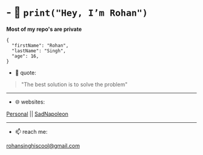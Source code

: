 # - 👋 `print("Hey, I’m Rohan")`



<b>Most of my repo's are private</b>

```
{
  "firstName": "Rohan",
  "lastName": "Singh",
  "age": 16,
}
```



- 💭 quote:

> "The best solution is to solve the problem"

---

- 🌐 websites:

[Personal](https://rohansingh.vercel.app) || [SadNapoleon](https://sadnapoleon.netlify.app
)

---

- 📫 reach me:

rohansinghiscool@gmail.com

<!---
rohansingh20/rohansingh20 is a ✨ special ✨ repository because its `README.md` (this file) appears on your GitHub profile.
You can click the Preview link to take a look at your changes.
--->
